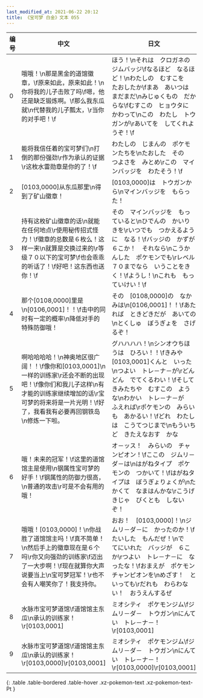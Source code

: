 ```yaml
---
last_modified_at: 2021-06-22 20:12
title: 《宝可梦 白金》文本 055
---
```

| 编号 | 中文 | 日文 |
| ---- | ---- | ---- |
| 0 | 哦哦！\n那是黑金的道馆徽章，\f原来如此，原来如此！\n你将我的儿子击败了吗\f嗯，他还是缺乏锻炼啊。\f那么我东瓜就\n代替我的儿子瓢太，\r当你的对手吧！\f | ほう！\nそれは　クロガネの　ジムバッジ\fなるほど　なるほど！\nわたしの　むすこを　たおしたか\fまあ　あいつは　まだまだ\nみじゅくもの　だからな\fむすこの　ヒョウタに　かわって\nこの　わたし　トウガンが\rあいてを　してくれようぞ！\f |
| 1 | 能将我信任着的宝可梦们\n打倒的那份强劲\r作为承认的证据\r这枚水雷勋章是你的了！\f | わたしの　じまんの　ポケモンたちを\nたおした　その　つよさを　みとめ\rこの　マインバッジを　わたそう！\f |
| 2 | [0103,0000]从东瓜那里\n得到了矿山徽章！ | [0103,0000]は　トウガンから\nマインバッジを　もらった！ |
| 3 | 持有这枚矿山徽章的话\n就能在任何地点\r使用秘传招式怪力！\f徽章的总数是６枚么！这样一来\n就算是交换过来的\r等级７０以下的宝可梦\f也会乖乖的听话了！\f好吧！这东西也送你！\f | その　マインバッジを　もっていると\nひでんの　かいりきを\rいつでも　つかえるように　なる！\fバッジの　かずが　６こか！　それなら\nこうかんした　ポケモンでも\rレベル７０までなら　いうことをきく！\fようし！\nこれも　もっていけい！\f |
| 4 | 那个[0108,0000]里是\n[0106,0001]！！\f击中的同时有一定的概率\n降低对手的特殊防御哦！ | その　[0108,0000]の　なかみは\n[0106,0001]！！\fあたれば　ときどきだが　あいての\nとくしゅ　ぼうぎょを　さげるぞ！ |
| 5 | 啊哈哈哈哈！\n神奥地区很广阔！！\f像你和[0103,0001]\n一样的训练家\r还会不断的出现吧！\f像你们和我儿子这样\n有才能的训练家继续增加的话\r宝可梦的将来将是一片光明！\f好了，我看我有必要再回钢铁岛\n修炼一下啦。 | グハハハハ！\nシンオウちほうは　ひろい！！\fきみや　[0103,0001]くんと　いった\nつよい　トレ－ナ－が\rどんどん　でてくるわい！\fそして　きみたちや　むすこの　ような\nわかい　トレ－ナ－が　ふえれば\rポケモンの　みらいも　あかるい！\fどれ　わたしは　こうてつじまで\nもういちど　きたえなおす　かな |
| 6 | 哦！未来的冠军！\f这里的道馆馆主是使用\n钢属性宝可梦的好手！\f钢属性的防御力很高，\n普通的攻击\r可是不会有用的哦！ | オ－ッス！　みらいの　チャンピオン！\fここの　ジムリ－ダ－は\nはがねタイプ　ポケモンの　つかいて！\fはがねタイプは　ぼうぎょりょくが\nたかくて　なまはんかな\rこうげきじゃ　びくとも　しないぞ！ |
| 7 | 哦哦！[0103,0000]！\n你战胜了道馆馆主吗！\f真不简单！\n然后手上的徽章现在是６个吗\r你又向强劲的训练家\f迈出了一大步啊！\f现在就算你大声说要当上\n宝可梦冠军！\r也不会有人嘲笑你了！我支持你。 | おお！　[0103,0000]！\nジムリ－ダ－に　かったのか！\fたいした　もんだぜ！\nで　てにいれた　バッジが　６こか\rつよい　トレ－ナ－に　なったな！\fおまえが　ポケモン　チャンピオンを\nめざす！　といっても\rだれも　わらわない！　おうえんするぜ |
| 8 | 水脉市宝可梦道馆\f道馆馆主东瓜\n承认的训练家！\r[0103,0001] | ミオシティ　ポケモンジム\fジムリ－ダ－　トウガン\nにんてい　トレ－ナ－！\r[0103,0001] |
| 9 | 水脉市宝可梦道馆\f道馆馆主东瓜\n承认的训练家！\r[0103,0000]\r[0103,0001] | ミオシティ　ポケモンジム\fジムリ－ダ－　トウガン\nにんてい　トレ－ナ－！\r[0103,0000]\r[0103,0001] |
{: .table .table-bordered .table-hover .xz-pokemon-text .xz-pokemon-text-Pt }